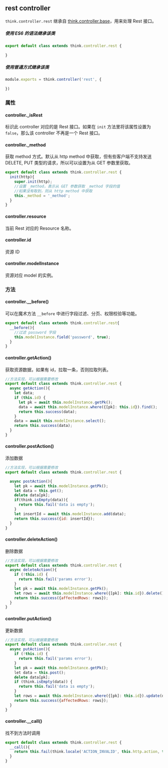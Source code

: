 ## rest controller

`think.controller.rest` 继承自 [think.controller.base](./api_controller.html)，用来处理 Rest 接口。

##### 使用 ES6 的语法继承该类

```js
export default class extends think.controller.rest {
  
}
```

##### 使用普通方式继承该类

```js
module.exports = think.controller('rest', {
  
})
```

### 属性

#### controller._isRest

标识此 controller 对应的是 Rest 接口。如果在 `init` 方法里将该属性设置为 `false`，那么该 controller 不再是一个 Rest 接口。

#### controller._method

获取 method 方式。默认从 http method 中获取，但有些客户端不支持发送 DELETE, PUT 类型的请求，所以可以设置为从 GET 参数里获取。

```js
export default class extends think.controller.rest {
  init(http){
    super.init(http);
    //设置 _method，表示从 GET 参数获取 _method 字段的值
    //如果没有取到，则从 http method 中获取
    this._method = '_method';
  }
}
```

#### controller.resource

当前 Rest 对应的 Resource 名称。

#### controller.id

资源 ID

#### controller.modelInstance

资源对应 model 的实例。


### 方法

#### controller.__before()

可以在魔术方法 `__before` 中进行字段过滤、分页、权限校验等功能。

```js
export default class extends think.controller.rest{
  __before(){
    //过滤 password 字段
    this.modelInstance.field('password', true);
  }
}
```

#### controller.getAction()

获取资源数据，如果有 id，拉取一条，否则拉取列表。

```js
//方法实现，可以根据需要修改
export default class extends think.controller.rest {
  async getAction(){
    let data;
    if (this.id) {
      let pk = await this.modelInstance.getPk();
      data = await this.modelInstance.where({[pk]: this.id}).find();
      return this.success(data);
    }
    data = await this.modelInstance.select();
    return this.success(data);
  }
}
```

#### controller.postAction()

添加数据

```js
//方法实现，可以根据需要修改
export default class extends think.controller.rest {

  async postAction(){
    let pk = await this.modelInstance.getPk();
    let data = this.get();
    delete data[pk];
    if(think.isEmpty(data)){
      return this.fail('data is empty');
    }
    let insertId = await this.modelInstance.add(data);
    return this.success({id: insertId});
  }
}
```

#### controller.deleteAction()

删除数据

```js
//方法实现，可以根据需要修改
export default class extends think.controller.rest {
  async deleteAction(){
    if (!this.id) {
      return this.fail('params error');
    }
    let pk = await this.modelInstance.getPk();
    let rows = await this.modelInstance.where({[pk]: this.id}).delete();
    return this.success({affectedRows: rows});
  }
}
```

#### controller.putAction()

更新数据

```js
//方法实现，可以根据需要修改
export default class extends think.controller.rest {
  async putAction(){
    if (!this.id) {
      return this.fail('params error');
    }
    let pk = await this.modelInstance.getPk();
    let data = this.post();
    delete data[pk];
    if (think.isEmpty(data)) {
      return this.fail('data is empty');
    }
    let rows = await this.modelInstance.where({[pk]: this.id}).update(data);
    return this.success({affectedRows: rows});
  }
}
```

#### controller.__call()

找不到方法时调用

```js
export default class extends think.controller.rest {
  __call(){
    return this.fail(think.locale('ACTION_INVALID', this.http.action, this.http.url));
  }
}
```
